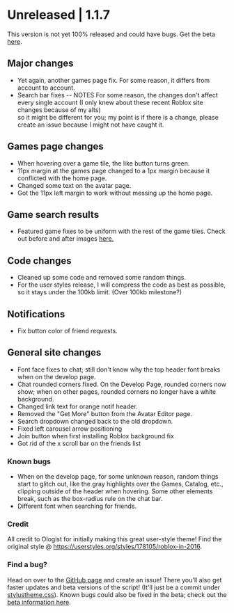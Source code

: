 # Unreleased | 1.1.7 <br>
This version is not yet 100% released and could have bugs. 
Get the beta [here](https://github.com/anthony1x6000/ROBLOX2016stylus/blob/main/stylustheme.css).
## Major changes
- Yet again, another games page fix. For some reason, it differs from account to account.
- Search bar fixes
-- NOTES
For some reason, the changes don't affect every single account (I only knew about these recent Roblox site changes because of my alts) <br> 
so it might be different for you; my point is if there is a change, please create an issue because I might not have caught it. 
## Games page changes
- When hovering over a game tile, the like button turns green. 
- 11px margin at the games page changed to a 1px margin because it conflicted with the home page. 
- Changed some text on the avatar page. 
- Got the 11px left margin to work without messing up the home page. 
## Game search results
- Featured game fixes to be uniform with the rest of the game tiles. Check out before and after images [here.](https://imgur.com/a/4BaqYto)
## Code changes
- Cleaned up some code and removed some random things. 
- For the user styles release, I will compress the code as best as possible, so it stays under the 100kb limit. (Over 100kb milestone?)
## Notifications
- Fix button color of friend requests. 
## General site changes
- Font face fixes to chat; still don't know why the top header font breaks when on the develop page. 
- Chat rounded corners fixed. On the Develop Page, rounded corners now show; when on other pages, rounded corners no longer have a white background.
- Changed link text for orange notif header. 
- Removed the "Get More" button from the Avatar Editor page. 
- Search dropdown changed back to the old dropdown. 
- Fixed left carousel arrow positioning
- Join button when first installing Roblox background fix
- Got rid of the x scroll bar on the friends list
### Known bugs
- When on the develop page, for some unknown reason, random things start to glitch out, like the gray highlights over the Games, Catalog, etc., clipping outside of the header when hovering. Some other elements break, such as the box-radius rule on the chat bar. 
- Different font when searching for friends. 
### Credit
All credit to Ologist for initially making this great user-style theme!
Find the original style @ https://userstyles.org/styles/178105/roblox-in-2016.
### Find a bug?
Head on over to the [GitHub page](https://github.com/anthony1x6000/ROBLOX2016stylus) and create an issue!
There you'll also get faster updates and beta versions of the script! (It'll just be a commit under [stylustheme.css](https://github.com/anthony1x6000/ROBLOX2016stylus/blob/main/stylustheme.css)). Known bugs could also be fixed in the beta; check out the [beta information here](https://github.com/anthony1x6000/ROBLOX2016stylus/blob/main/unreleasedChanges.md#beta--116).







